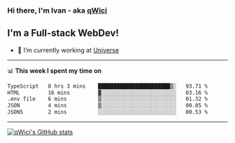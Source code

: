 ### Hi there, I'm Ivan - aka [qWici][website]

## I'm a Full-stack WebDev!
- 🔭 I’m currently working at [Universe][universe]

---

📊 **This week I spent my time on**
<!--START_SECTION:waka-->

```txt
TypeScript   8 hrs 3 mins    ███████████████████████▒░   93.71 %
HTML         16 mins         ▓░░░░░░░░░░░░░░░░░░░░░░░░   03.16 %
.env file    6 mins          ▒░░░░░░░░░░░░░░░░░░░░░░░░   01.32 %
JSON         4 mins          ▒░░░░░░░░░░░░░░░░░░░░░░░░   00.85 %
JSON5        2 mins          ░░░░░░░░░░░░░░░░░░░░░░░░░   00.53 %
```

<!--END_SECTION:waka-->

---

[![qWici's GitHub stats](https://github-readme-stats.vercel.app/api?username=qWici)](https://github.com/qWici/github-readme-stats)

[website]: https://devkucher.com
[twitter]: https://twitter.com/KucherDev
[linkedin]: https://www.linkedin.com/in/ivankucher
[universe]: https://universeapps.limited
